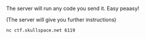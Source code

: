 The server will run any code you send it. Easy peaasy!

(The server will give you further instructions)

`nc ctf.skullspace.net 6119`
